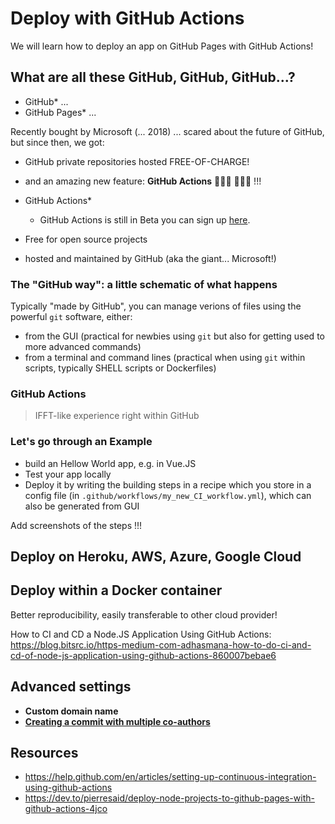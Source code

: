 # Deploy with GitHub Actions

We will learn how to deploy an app on GitHub Pages with GitHub Actions!

## What are all these GitHub, GitHub, GitHub...?

- GitHub* ... 
- GitHub Pages* ...

Recently bought by Microsoft (... 2018) ... scared about the future of GitHub, but since then, we got:

- GitHub private repositories hosted FREE-OF-CHARGE!
- and an amazing new feature: **GitHub Actions** :rocket::rocket::rocket: :confetti_ball::confetti_ball::confetti_ball: !!!

- GitHub Actions*
  - GitHub Actions is still in Beta you can sign up [here](https://github.com/features/actions/signup/).



- Free for open source projects
- hosted and maintained by GitHub (aka the giant... Microsoft!)

### The "GitHub way": a little schematic of what happens

Typically "made by GitHub", you can manage verions of files using the powerful `git` software, either:

- from the GUI (practical for newbies using `git` but also for getting used to more advanced commands)
- from a terminal and command lines (practical when using `git` within scripts, typically SHELL scripts or Dockerfiles)

### GitHub Actions

> IFFT-like experience right within GitHub


### Let's go through an Example

- build an Hellow World app, e.g. in Vue.JS
- Test your app locally
- Deploy it by writing the building steps in a recipe which you store in a config file (in `.github/workflows/my_new_CI_workflow.yml`), which can also be generated from GUI

Add screenshots of the steps !!!






## Deploy on Heroku, AWS, Azure, Google Cloud


## Deploy within a Docker container

Better reproducibility, easily transferable to other cloud provider!


How to CI and CD a Node.JS Application Using GitHub Actions: https://blog.bitsrc.io/https-medium-com-adhasmana-how-to-do-ci-and-cd-of-node-js-application-using-github-actions-860007bebae6




## Advanced settings

- **Custom domain name**
- [**Creating a commit with multiple co-authors**](https://help.github.com/en/articles/creating-a-commit-with-multiple-authors)




## Resources

- https://help.github.com/en/articles/setting-up-continuous-integration-using-github-actions
- https://dev.to/pierresaid/deploy-node-projects-to-github-pages-with-github-actions-4jco